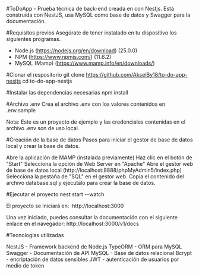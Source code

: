 #ToDoApp - Prueba técnica de back-end creada en con Nestjs.
Está construida con NestJS, usa MySQL como base de datos y Swagger para la documentación.

#Requisitos previos
Asegúrate de tener instalado en tu dispositivo los siguientes programas.

- Node.js (https://nodejs.org/en/download) (25.0.0)
- NPM (https://www.npmjs.com/) (11.6.2)
- MySQL (Mamp) (https://www.mamp.info/en/downloads/)

#Clonar el respositorio
git clone https://github.com/AkselBy18/to-do-app-nestjs
cd to-do-app-nestjs

#Instalar las dependencias necesarias
npm install

#Archivo .env
Crea el archivo .env con los valores contenidos en .env.sample

Nota: Este es un proyecto de ejemplo y las credenciales contenidas en el archivo .env son de uso local.

#Creación de la base de datos
Pasos para iniciar el gestor de base de datos local y crear la base de datos.

Abre la aplicación de MAMP (instalada previamente)
Haz clic en el botón de "Start"
Selecciona la opción de Web Server en "Apache"
Abre el gestor web de base de datos local (http://localhost:8888/phpMyAdmin5/index.php)
Selecciona la pestaña de "SQL" en el gestor web.
Copia el contenido del archivo database.sql y ejecútalo para crear la base de datos.

#Ejecutar el proyecto
nest start --watch

El proyecto se iniciará en: 
http://localhost:3000

Una vez iniciado, puedes consultar la documentación con el siguiente enlace en el navegador:
http://localhost:3000/v1/docs

#Tecnologías utilizadas

NestJS - Framework backend de Node.js
TypeORM - ORM para MySQL
Swagger - Documentación de API
MySQL - Base de datos relacional
Bcrypt - encriptación de datos sensibles
JWT - autenticación de usuarios por medio de token